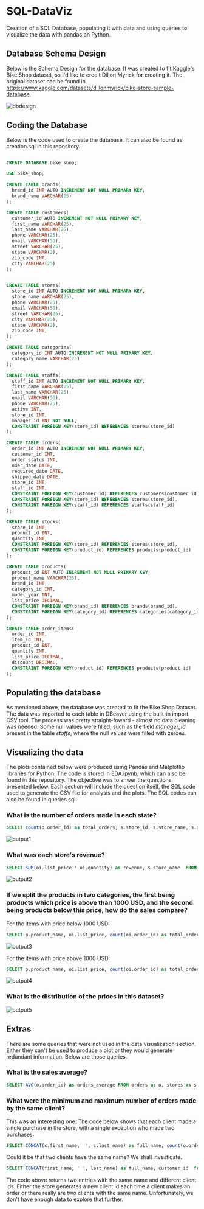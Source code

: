 # SQL-DataViz
 Creation of a SQL Database, populating it with data and using queries to visualize the data with pandas on Python.


## Database Schema Design
Below is the Schema Design for the database. It was created to fit Kaggle's Bike Shop dataset, so I'd like to credit Dillon Myrick for creating it.
The original dataset can be found in https://www.kaggle.com/datasets/dillonmyrick/bike-store-sample-database.

![dbdesign](pics/swappy-20240321_213504.png)

## Coding the Database
Below is the code used to create the database. It can also be found as creation.sql in this repository.

```sql

CREATE DATABASE bike_shop;

USE bike_shop;

CREATE TABLE brands(
  brand_id INT AUTO INCREMENT NOT NULL PRIMARY KEY,
  brand_name VARCHAR(25)
);

CREATE TABLE customers(
  customer_id AUTO INCREMENT NOT NULL PRIMARY KEY,
  first_name VARCHAR(25),
  last_name VARCHAR(25),
  phone VARCHAR(25),
  email VARCHAR(50),
  street VARCHAR(25),
  state VARCHAR(2),
  zip_code INT,
  city VARCHAR(25)
);


CREATE TABLE stores(
  store_id INT AUTO INCREMENT NOT NULL PRIMARY KEY,
  store_name VARCHAR(25),
  phone VARCHAR(25),
  email VARCHAR(50),
  street VARCHAR(25),
  city VARCHAR(25),
  state VARCHAR(2),
  zip_code INT,
);

CREATE TABLE categories(
  category_id INT AUTO INCREMENT NOT NULL PRIMARY KEY,
  category_name VARCHAR(25)
);

CREATE TABLE staffs(
  staff_id INT AUTO INCREMENT NOT NULL PRIMARY KEY,
  first_name VARCHAR(25),
  last_name VARCHAR(25),
  email VARCHAR(50),
  phone VARCHAR(25),
  active INT,
  store_id INT,
  manager_id INT NOT NULL,
  CONSTRAINT FOREIGN KEY(store_id) REFERENCES stores(store_id)
);

CREATE TABLE orders(
  order_id INT AUTO INCREMENT NOT NULL PRIMARY KEY,
  customer_id INT,
  order_status INT,
  oder_date DATE,
  required_date DATE,
  shipped_date DATE,
  store_id INT,
  staff_id INT,
  CONSTRAINT FOREIGN KEY(customer_id) REFERENCES customers(customer_id),
  CONSTRAINT FOREIGN KEY(store_id) REFERENCES stores(store_id),
  CONSTRAINT FOREIGN KEY(staff_id) REFERENCES staffs(staff_id)
);

CREATE TABLE stocks(
  store_id INT,
  product_id INT,
  quantity INT,
  CONSTRAINT FOREIGN KEY(store_id) REFERENCES stores(store_id),
  CONSTRAINT FOREIGN KEY(product_id) REFERENCES products(product_id)
);

CREATE TABLE products(
  product_id INT AUTO INCREMENT NOT NULL PRIMARY KEY,
  product_name VARCHAR(25),
  brand_id INT,
  category_id INT,
  model_year INT,
  list_price DECIMAL,
  CONSTRAINT FOREIGN KEY(brand_id) REFERENCES brands(brand_id),
  CONSTRAINT FOREIGN KEY(category_id) REFERENCES categories(category_id)
);

CREATE TABLE order_items(
  order_id INT,
  item_id INT,
  product_id INT,
  quantity INT,
  list_price DECIMAL,
  discount DECIMAL,
  CONSTRAINT FOREIGN KEY(product_id) REFERENCES products(product_id)
);
```

## Populating the database
As mentioned above, the database was created to fit the Bike Shop Dataset. The data was imported to each table in DBeaver using the built-in import CSV tool. The process was pretty straight-foward - almost no data cleaning was needed. Some null values were filled, such as the field *manager_id* present in the table *staffs*, where the null values were filled with zeroes.

## Visualizing the data
The plots contained below were produced using Pandas and Matplotlib libraries for Python. The code is stored in EDA.ipynb, which can also be found in this repository. The objective was to anwer the questions presented below. Each section will include the question itself, the SQL code used to generate the CSV file for analysis and the plots. The SQL codes can also be found in queries.sql.

### What is the number of orders made in each state?
```sql
SELECT count(o.order_id) as total_orders, s.store_id, s.store_name, s.state  FROM orders as o, stores as s WHERE o.store_id=s.store_id GROUP BY s.store_id;
```
![output1](pics/output.png)

### What was each store's revenue?

```sql
SELECT SUM(oi.list_price * oi.quantity) as revenue, s.store_name  FROM order_items as oi, stores as s, orders as o WHERE oi.order_id =o.order_id AND o.store_id=s.store_id GROUP BY store_name;
```
![output2](pics/output6.png)

### If we split the products in two categories, the first being products which price is above than 1000 USD, and the second being products below this price, how do the sales compare?
For the items with price below 1000 USD:
```sql
SELECT p.product_name, oi.list_price, count(oi.order_id) as total_orders FROM order_items as oi, products as p WHERE oi.product_id=p.product_id GROUP BY product_name HAVING oi.list_price < 1000 ORDER BY total_orders DESC;
```
![output3](pics/output4.png)

For the items with price above 1000 USD:
```sql
SELECT p.product_name, oi.list_price, count(oi.order_id) as total_orders FROM order_items as oi, products as p WHERE oi.product_id=p.product_id GROUP BY product_name HAVING oi.list_price > 1000 ORDER BY total_orders DESC;
```
![output4](pics/output5.png)

### What is the distribution of the prices in this dataset?
![output5](pics/output3.png)

## Extras
There are some queries that were not used in the data visualization section. Either they can't be used to produce a plot or they would generate redundant information. Below are those queries.

### What is the sales average?
```sql
SELECT AVG(o.order_id) as orders_average FROM orders as o, stores as s WHERE o.store_id=s.store_id;
```

### What were the minimum and maximum number of orders made by the same client?
This was an interesting one. The code below shows that each client made a single purchase in the store, with a single exception who made two purchases.

```sql
SELECT CONCAT(c.first_name,' ', c.last_name) as full_name, count(o.order_id) AS number_of_purchases FROM orders as o, customers as c WHERE o.customer_id=c.customer_id GROUP BY full_name ORDER BY number_of_purchases DESC LIMIT 5;
```

Could it be that two clients have the same name? We shall investigate.
```sql
SELECT CONCAT(first_name, ' ', last_name) as full_name, customer_id  from customers WHERE first_name="Justina" AND last_name="Jenkins";
```

The code above returns two entries with the same name and different client ids. Either the store generates a new client id each time a client makes an order or there really are two clients with the same name. Unfortunately, we don't have enough data to explore that further.

